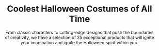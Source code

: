---
layout: post
title: Coolest Halloween Costumes of All Time
subtitle: From classic characters to cutting-edge designs that push the boundaries of creativity, we have a selection of 35 exceptional products that will ignite your imagination and ignite the Halloween spirit within you.
header-img: "img/post/2023/09/copied/coolest-halloween-costumes.jpg"
header-style: text
permalink: "/coolest-halloween-costumes/"
catalog: true
tags:
  - Recipients 
  - Men
---       
